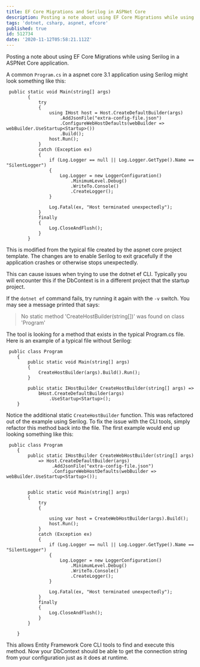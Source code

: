 ```yaml
---
title: EF Core Migrations and Serilog in ASPNet Core
description: Posting a note about using EF Core Migrations while using Serilog in a ASPNet Core application.
tags: 'dotnet, csharp, aspnet, efcore'
published: true
id: 512734
date: '2020-11-12T05:58:21.112Z'
---
```

Posting a note about using EF Core Migrations while using Serilog in a ASPNet Core application.

A common `Program.cs` in a aspnet core 3.1 application using Serilog might look something like this:

```
 public static void Main(string[] args)
        {
            try
            {
                using IHost host = Host.CreateDefaultBuilder(args)
                    .AddJsonFile("extra-config-file.json")
                    .ConfigureWebHostDefaults(webBuilder => webBuilder.UseStartup<Startup>())
                    .Build();
                host.Run();
            }
            catch (Exception ex)
            {
                if (Log.Logger == null || Log.Logger.GetType().Name == "SilentLogger")
                {
                    Log.Logger = new LoggerConfiguration()
                        .MinimumLevel.Debug()
                        .WriteTo.Console()
                        .CreateLogger();
                }

                Log.Fatal(ex, "Host terminated unexpectedly");
            }
            finally
            {
                Log.CloseAndFlush();
            }
        }
``` 

This is modified from the typical file created by the aspnet core project template. The changes are to enable Serilog to exit gracefully if the application crashes or otherwise stops unexpectedly.

This can cause issues when trying to use the dotnet ef CLI. Typically you will encounter this if the DbContext is in a different project that the startup project.

If the `dotnet ef` command fails, try running it again with the `-v` switch. You may see a message printed that says:
> No static method 'CreateHostBuilder(string[])' was found on class 'Program'

The tool is looking for a method that exists in the typical Program.cs file. Here is an example of a typical file without Serilog:
```
 public class Program
    {
        public static void Main(string[] args)
        {
            CreateHostBuilder(args).Build().Run();
        }
 
        public static IHostBuilder CreateHostBuilder(string[] args) =>
            bHost.CreateDefaultBuilder(args)
                .UseStartup<Startup>();
    }
```
Notice the additional static `CreateHostBuilder` function. This was refactored out of the example using Serilog. To fix the issue with the CLI tools, simply refactor this method back into the file. The first example would end up looking something like this:

```
 public class Program
    {
        public static IHostBuilder CreateWebHostBuilder(string[] args) 
            => Host.CreateDefaultBuilder(args)
                 .AddJsonFile("extra-config-file.json")
                 .ConfigureWebHostDefaults(webBuilder => webBuilder.UseStartup<Startup>());


        public static void Main(string[] args)
        {
            try
            {

                using var host = CreateWebHostBuilder(args).Build();
                host.Run();
            }
            catch (Exception ex)
            {
                if (Log.Logger == null || Log.Logger.GetType().Name == "SilentLogger")
                {
                    Log.Logger = new LoggerConfiguration()
                        .MinimumLevel.Debug()
                        .WriteTo.Console()
                        .CreateLogger();
                }

                Log.Fatal(ex, "Host terminated unexpectedly");
            }
            finally
            {
                Log.CloseAndFlush();
            }
        }

    }

```

This allows Entity Framework Core CLI tools to find and execute this method. Now your DbContext should be able to get the connection string from your configuration just as it does at runtime.

